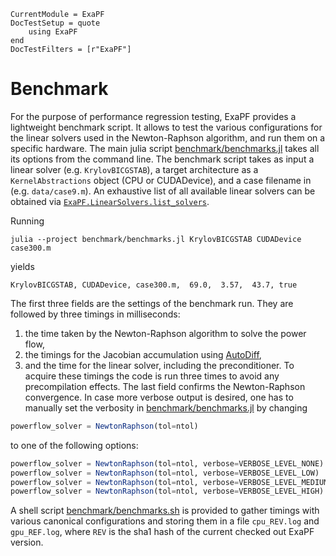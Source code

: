 
```@meta
CurrentModule = ExaPF
DocTestSetup = quote
    using ExaPF
end
DocTestFilters = [r"ExaPF"]
```

# Benchmark

For the purpose of performance regression testing, ExaPF provides a lightweight benchmark script. It allows to test the various configurations for the linear solvers used in the Newton-Raphson algorithm, and run them on a specific hardware. The main julia script [benchmark/benchmarks.jl](https://github.com/exanauts/ExaPF.jl/tree/master/benchmark/benchmarks.jl) takes all its options from the command line.
The benchmark script takes as input a linear solver (e.g. `KrylovBICGSTAB`), a target architecture as a `KernelAbstractions` object (CPU or CUDADevice), and a case filename in (e.g. `data/case9.m`). An exhaustive list of all available linear solvers can be obtained via [`ExaPF.LinearSolvers.list_solvers`](@ref).

Running
```
julia --project benchmark/benchmarks.jl KrylovBICGSTAB CUDADevice case300.m
```
yields
```
KrylovBICGSTAB, CUDADevice, case300.m,  69.0,  3.57,  43.7, true
```
The first three fields are the settings of the benchmark run. They are followed by three timings in milliseconds:
1. the time taken by the Newton-Raphson algorithm to solve the power flow,
2. the timings for the Jacobian accumulation using [AutoDiff](autodiff.md),
3. and the time for the linear solver, including the preconditioner.
To acquire these timings the code is run three times to avoid any precompilation effects. The last field confirms the Newton-Raphson convergence. In case more verbose output is desired, one has to manually set the verbosity in [benchmark/benchmarks.jl](https://github.com/exanauts/ExaPF.jl/tree/master/benchmark/benchmarks.jl) by changing
```julia
powerflow_solver = NewtonRaphson(tol=ntol)
```
to one of the following options:
```julia
powerflow_solver = NewtonRaphson(tol=ntol, verbose=VERBOSE_LEVEL_NONE)
powerflow_solver = NewtonRaphson(tol=ntol, verbose=VERBOSE_LEVEL_LOW)
powerflow_solver = NewtonRaphson(tol=ntol, verbose=VERBOSE_LEVEL_MEDIUM)
powerflow_solver = NewtonRaphson(tol=ntol, verbose=VERBOSE_LEVEL_HIGH)
```
A shell script [benchmark/benchmarks.sh](https://github.com/exanauts/ExaPF.jl/tree/master/benchmark/benchmarks.sh) is provided to gather timings with various canonical configurations and storing them in a file `cpu_REV.log` and `gpu_REF.log`, where `REV` is the sha1 hash of the current checked out ExaPF version.
